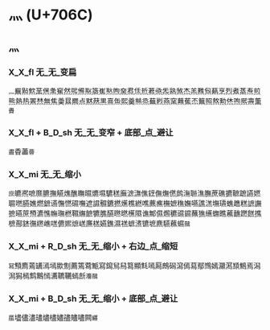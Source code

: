 # 灬 (U+706C)

## 灬 

### X_X_fl 无_无_变扁
`灬`䍢㸃燞蓔㷛㶻䆶然煕㷶焣篜嶣㷦煦㚠焄㶵焎蔒焏炁熟煞杰羔㸐炰爇烹烈煮蒸焘煎熊熱热罴㷊無焦羮㬎羆点黙䔳黒熹缹熙羹㷱烝蕪煭燕窯䖄蕉㶨䉑照熬勲烋喣熈燾薫`賮`

### X_X_fl + B_D_sh 无_无_变窄 + 底部_点_避让
`盡`稥藎`㬫`

### X_X_mi 无_无_缩小
`庶`皫凞嗻爢臕撫觾燋醮瞴㬤爊㙷䮽䅵廡㵂㶃僬䥋㒇㷻㒄鹧潕聮潐膴蔗礁㩠䩾蹠讌㜣䏉嘫臙嫶燃鏣䜩憮㦓礘嘸遮䜙䯥鑣撚爑樵繎噍藨癄橅嫬穛嫵嚥譙溔墲瓙蟭趭糕謶譕摭曣䉀槱瀌憔幠璑橪韅䌗䭖犥膲醼㬠㬗櫵隰谯鄦儑燳穮䝃䥪蘸㺘䌭蟱瞧藮䩌蹨餻撨樜酀錰㣳繺嶕㗝儦㜯熫㟱㢘榚嬿鐎濕禚蟅㵭镳墌麃驠䕴䗾`䴏`

### X_X_mi + R_D_sh 无_无_缩小 + 右边_点_缩短
`冩`顦廌蔫䍎漹墕歞劁薦篶藛甒寫䥱舃舄䉣顯㲬嘕㕐鷓磶瀉傿蕮鄢䳿嫣灦㵼䫞鷦焉潟澙獡㯊鹪鷡㥼瀳韀韉䗡㫂`灋䴏`

### X_X_mi + B_D_sh 无_无_缩小 + 底部_点_避让
`䗪`壗儘濜璶燼㯸嬧孻贐嚍闗`纒`